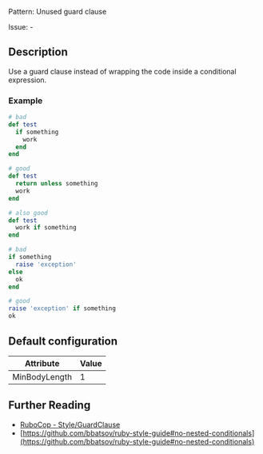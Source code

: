 Pattern: Unused guard clause

Issue: -

## Description

Use a guard clause instead of wrapping the code inside a conditional expression.

### Example

```ruby
# bad
def test
  if something
    work
  end
end

# good
def test
  return unless something
  work
end

# also good
def test
  work if something
end

# bad
if something
  raise 'exception'
else
  ok
end

# good
raise 'exception' if something
ok
```

## Default configuration

Attribute | Value
--- | ---
MinBodyLength | 1

## Further Reading

* [RuboCop - Style/GuardClause](https://rubocop.readthedocs.io/en/latest/cops_style/#styleguardclause)
* [https://github.com/bbatsov/ruby-style-guide#no-nested-conditionals](https://github.com/bbatsov/ruby-style-guide#no-nested-conditionals)
